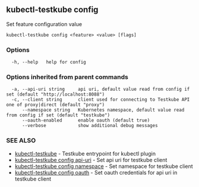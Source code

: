 ## kubectl-testkube config

Set feature configuration value

```
kubectl-testkube config <feature> <value> [flags]
```

### Options

```
  -h, --help   help for config
```

### Options inherited from parent commands

```
  -a, --api-uri string     api uri, default value read from config if set (default "http://localhost:8088")
  -c, --client string      client used for connecting to Testkube API one of proxy|direct (default "proxy")
      --namespace string   Kubernetes namespace, default value read from config if set (default "testkube")
      --oauth-enabled      enable oauth (default true)
      --verbose            show additional debug messages
```

### SEE ALSO

* [kubectl-testkube](kubectl-testkube.md)	 - Testkube entrypoint for kubectl plugin
* [kubectl-testkube config api-uri](kubectl-testkube_config_api-uri.md)	 - Set api uri for testkube client
* [kubectl-testkube config namespace](kubectl-testkube_config_namespace.md)	 - Set namespace for testkube client
* [kubectl-testkube config oauth](kubectl-testkube_config_oauth.md)	 - Set oauth credentials for api uri in testkube client

